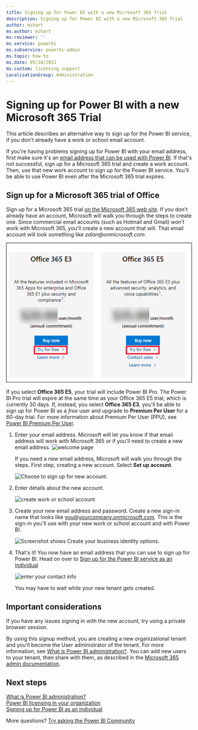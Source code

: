 ```yaml
---
title: Signing up for Power BI with a new Microsoft 365 Trial
description: Signing up for Power BI with a new Microsoft 365 Trial
author: mihart
ms.author: mihart
ms.reviewer: ''
ms.service: powerbi
ms.subservice: powerbi-admin
ms.topic: how-to
ms.date: 05/18/2021
ms.custom: licensing support
LocalizationGroup: Administration
---
```


# Signing up for Power BI with a new Microsoft 365 Trial

This article describes an alternative way to sign up for the Power BI service, if you don't already have a work or school email account.

If you're having problems signing up for Power BI with your email address, first make sure it's an [email address that can be used with Power BI](../fundamentals/service-self-service-signup-for-power-bi.md#supported-email-addresses). If that's not successful, sign up for a Microsoft 365 trial and create a work account. Then, use that new work account to sign up for the Power BI service. You'll be able to use Power BI even after the Microsoft 365 trial expires.

## Sign up for a Microsoft 365 trial of Office

Sign up for a Microsoft 365 trial [on the Microsoft 365 web site](https://www.microsoft.com/microsoft-365/business/compare-more-office-365-for-business-plans). If you don't already have an account, Microsoft will walk you through the steps to create one. Since commercial email accounts (such as Hotmail and Gmail) won't work with Microsoft 365, you'll create a new account that will.  That email account will look something like *zalan\@onmicrosoft.com*.

![Select Try for free](media/service-admin-signing-up-for-power-bi-with-a-new-office-365-trial/power-bi-try-free.png)

If you select **Office 365 E5**, your trial will include Power BI Pro. The Power BI Pro trial will expire at the same time as your Office 365 E5 trial, which is currently 30 days. If, instead, you select **Office 365 E3**, you'll be able to sign up for Power BI as a *free* user and upgrade to **Premium Per User** for a 60-day trial. For more information about Premium Per User (PPU), see [Power BI Premium Per User](service-premium-per-user-faq.yml).

1. Enter your email address. Microsoft will let you know if that email address will work with Microsoft 365 or if you'll need to create a new email address.  ![welcome page](media/service-admin-signing-up-for-power-bi-with-a-new-office-365-trial/power-bi-setup.png)

    If you need a new email address, Microsoft will walk you through the steps. First step, creating a new account. Select **Set up account**.

    ![Choose to sign up for new account.](media/service-admin-signing-up-for-power-bi-with-a-new-office-365-trial/power-bi-email.png)

2. Enter details about the new account.

    ![create work or school account](media/service-admin-signing-up-for-power-bi-with-a-new-office-365-trial/power-bi-enter-info.png)

3. Create your new email address and password. Create a new sign-in name that looks like you@yourcompany.onmicrosoft.com. This is the sign-in you'll use with your new work or school account and with Power BI.

    ![Screenshot shows Create your business identity options.](media/service-admin-signing-up-for-power-bi-with-a-new-office-365-trial/power-bi-create-account.png)

4. That's it!  You now have an email address that you can use to sign up for Power BI. Head on over to [Sign up for the Power BI service as an individual](../fundamentals/service-self-service-signup-for-power-bi.md)

     ![enter your contact info](media/service-admin-signing-up-for-power-bi-with-a-new-office-365-trial/power-bi-thank.png)

    You may have to wait while your new tenant gets created.

## Important considerations

If you have any issues signing in with the new account, try using a private browser session.

By using this signup method, you are creating a new organizational tenant and you'll become the User administrator of the tenant. For more information, see [What is Power BI administration?](service-admin-administering-power-bi-in-your-organization.md). You can add new users to your tenant, then share with them, as described in the [Microsoft 365 admin documentation](https://support.office.com/article/Add-users-individually-to-Office-365---Admin-Help-1970f7d6-03b5-442f-b385-5880b9c256ec).

## Next steps

[What is Power BI administration?](service-admin-administering-power-bi-in-your-organization.md)  
[Power BI licensing in your organization](service-admin-licensing-organization.md)  
[Signing up for Power BI as an individual](../fundamentals/service-self-service-signup-for-power-bi.md)

More questions? [Try asking the Power BI Community](https://community.powerbi.com/)